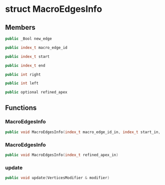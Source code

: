 # struct MacroEdgesInfo


## Members

```cpp
public _Bool new_edge
```

```cpp
public index_t macro_edge_id
```

```cpp
public index_t start
```

```cpp
public index_t end
```

```cpp
public int right
```

```cpp
public int left
```

```cpp
public optional refined_apex
```



## Functions

### MacroEdgesInfo

```cpp
public void MacroEdgesInfo(index_t macro_edge_id_in, index_t start_in, index_t end_in)
```


### MacroEdgesInfo

```cpp
public void MacroEdgesInfo(index_t refined_apex_in)
```


### update

```cpp
public void update(VerticesModifier & modifier)
```




